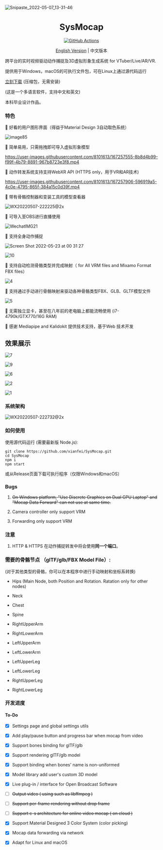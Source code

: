 ![Snipaste_2022-05-07_13-31-46](README.assets/Snipaste_2022-05-07_13-31-46.png)

<h1 align="center">
SysMocap
</h1>

<p align="center">
<a href="https://github.com/xianfei/SysMocap/actions" target="_blank">
<img src="https://github.com/xianfei/SysMocap/actions/workflows/main.yml/badge.svg" alt="GitHub Actions" />
</a>
</p>

<p align="center">
<a href="./README.md">English Version</a>  | 中文版本
</p>

跨平台的实时视频驱动动作捕捉及3D虚拟形象生成系统 for VTuber/Live/AR/VR.

提供用于Windows，macOS的可执行文件包，可在Linux上通过源代码运行

[立刻下载](https://github.com/xianfei/SysMocap/releases) (压缩包，无需安装)

(这是一个多语言软件，支持中文和英文)

本科毕业设计作品。

### 特色

🌟 好看的用户图形界面（得益于Material Design 3自动取色系统）

![image85](README.assets/image85.png)

🌟 简单易用，只需拖拽即可导入虚拟形象模型

https://user-images.githubusercontent.com/8101613/167257555-8b8d4b99-f99f-4b79-8891-967b8723e3f8.mp4

🌟 动作转发系统支持支持WebXR API (HTTPS only，用于VR和AR技术)

https://user-images.githubusercontent.com/8101613/167257906-596919a5-4c0e-4795-865f-384a15c0d39f.mp4

🌟 带有骨骼控制器和变装工具的模型查看器

![WX20220507-222225@2x](README.assets/WX20220507-222225@2x.png)

🌟 可导入至OBS进行直播使用

![WechatIMG21](README.assets/WechatIMG21.jpeg)

🌟 支持全身动作捕捉

![Screen Shot 2022-05-23 at 00 31 27](https://user-images.githubusercontent.com/8101613/171019881-8b95a1fd-c513-430e-b55e-a449a3524e7b.png)

![10](README.assets/10.webp)

🌟 支持自动检测骨骼类型并完成映射（ for All VRM files and Mixamo Format FBX files）

![4](README.assets/4.webp)

🌟 支持通过手动进行骨骼映射来驱动各种骨骼类型FBX、GLB、GLTF模型文件

![5](README.assets/5.webp)

🌟 无需独立显卡，甚至在八年前的老电脑上都能流畅使用 (i7-4790k/GTX770/16G RAM)

🌟 感谢 Mediapipe and Kalidokit 提供技术支持，基于Web 技术开发

## 效果展示

![7](README.assets/7.webp)

![9](README.assets/9.webp)

![6](README.assets/6.webp)

![2](README.assets/2.webp)

![1](README.assets/1.webp)

### 系统架构

![WX20220507-222732@2x](README.assets/WX20220507-222732@2x.png)

### 如何使用

使用源代码运行 (需要最新版 Node.js):

```shell
git clone https://github.com/xianfei/SysMocap.git
cd SysMocap
npm i
npm start
```

或从Release页面下载可执行程序（仅限Windows和macOS）

### Bugs

1. ~~On Windows platform, "Use Discrete Graphics on Dual GPU Laptop" and "Mocap Data Forward" can not use at same time.~~

2. Camera controller only support VRM

3. Forwarding only support VRM

### 注意

1. HTTP & HTTPS 在动作捕捉转发中将会使用**同一个端口**。

### 需要的骨骼节点 （glTF/glb/FBX Model File）:

(对于其他类型的骨骼，你可以在本程序中进行手动映射和坐标系转换)

- Hips (Main Node, both Position and Rotation. Ratation only for other nodes)

- Neck

- Chest

- Spine

- RightUpperArm

- RightLowerArm

- LeftUpperArm

- LeftLowerArm

- LeftUpperLeg

- LeftLowerLeg

- RightUpperLeg

- RightLowerLeg

### 开发进度

#### To-Do

- [x] Settings page and global settings utils

- [x] Add play/pause button and progress bar when mocap from video 

- [x] Support bones binding for glTF/glb

- [x] Support rendering glTF/glb model

- [x] Support binding when bones' name is non-uniformed

- [x] Model library add user's custom 3D model

- [x] Live plug-in / interface for Open Broadcast Software

- [ ] ~~Output video ( using such as libffmpeg )~~

- [ ] ~~Support per-frame rendering without drop frame~~

- [ ] ~~Support c-s architecture for online video mocap ( on cloud )~~

- [x] Support Material Designed 3 Color System (color picking)

- [x] Mocap data forwarding via network

- [x] Adapt for Linux and macOS 
